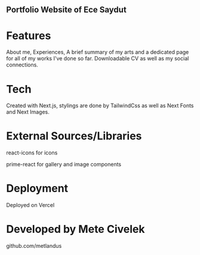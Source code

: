 ## Portfolio Website of Ece Saydut

# Features

About me, Experiences, A brief summary of my arts and a dedicated page for all of my works I've done so far. Downloadable CV as well as my social connections.

# Tech

Created with Next.js, stylings are done by TailwindCss as well as Next Fonts and Next Images.

# External Sources/Libraries

react-icons for icons

prime-react for gallery and image components

# Deployment

Deployed on Vercel

# Developed by Mete Civelek

github.com/metlandus
